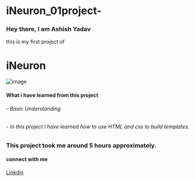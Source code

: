 # iNeuron_01project-
<h3>Hey there, I am Ashish Yadav </h3>


this is my  first project of <h1> iNeuron</h1>
![image](https://user-images.githubusercontent.com/57802246/191679712-2ee87526-e028-4c7e-972d-2b2617fd2b16.png)

<h4>What i have learned from this project</4>
<h6>- Basic Understanding</h6>
<h6> - In this project I have learned how to use HTML and css to build templates. </h6>


<h3>This project took me around 5 hours approximately.</h3>


<h4>connect with me</h4>

<a href="https://www.linkedin.com/in/ashish-20164b176/">Linkdin</a>

